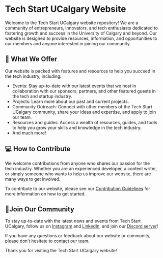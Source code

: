 # Tech Start UCalgary Website

Welcome to the Tech Start UCalgary website repository! We are a community of entrepreneurs, innovators, and tech enthusiasts dedicated to fostering growth and success in the University of Calgary and beyond. Our website is designed to provide resources, information, and opportunities to our members and anyone interested in joining our community.

## 🚀 What We Offer

Our website is packed with features and resources to help you succeed in the tech industry, including:

- Events: Stay up-to-date with our latest events that we host in collaboration with our sponsors, partners, and other featured guests in the tech and startup industry.
- Projects: Learn more about our past and current projects.
- Community Outreach: Connect with other members of the Tech Start UCalgary community, share your ideas and expertise, and apply to join our team.
- Resources and guides: Access a wealth of resources, guides, and tools to help you grow your skills and knowledge in the tech industry.
- And much more!

## 💻 How to Contribute

We welcome contributions from anyone who shares our passion for the tech industry. Whether you are an experienced developer, a content writer, or simply someone who wants to help us improve our website, there are many ways to get involved.

To contribute to our website, please see our [Contribution Guidelines](contribution-guidelines.md) for more information on how to get started.

## 🎉Join Our Community

To stay up-to-date with the latest news and events from Tech Start UCalgary, follow us on [Instagram](https://www.linkedin.com/company/tech-start-ucalgary) and [LinkedIn](https://www.linkedin.com/company/tech-start-ucalgary), and join our [Discord server](https://discord.gg/Sxj5QrxRPk)!

If you have any questions or feedback about our website or community, please don't hesitate to [contact our team](mailto:info@techstartucalgary.com).

Thank you for visiting the Tech Start UCalgary website!
